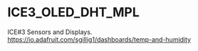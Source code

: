# ICE3_OLED_DHT_MPL
 ICE#3 Sensors and Displays. https://io.adafruit.com/sgillig1/dashboards/temp-and-humidity
